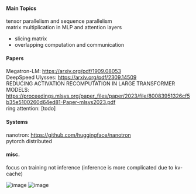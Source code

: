 #### Main Topics
tensor parallelism and sequence parallelism </br>
matrix multiplication in MLP and attention layers
- slicing matrix
- overlapping computation and communication


#### Papers
Megatron-LM: https://arxiv.org/pdf/1909.08053  </br>
DeepSpeed Ulysses: https://arxiv.org/pdf/2309.14509   </br>
REDUCING ACTIVATION RECOMPUTATION IN LARGE TRANSFORMER  </br>
MODELS: https://proceedings.mlsys.org/paper_files/paper/2023/file/80083951326cf5b35e5100260d64ed81-Paper-mlsys2023.pdf  </br>
ring attention: [todo]

#### Systems
nanotron: https://github.com/huggingface/nanotron </br>
pytorch distributed  </br>


#### misc.
focus on training not inference (inference is more complicated due to kv-cache)


![image](https://github.com/user-attachments/assets/a36961d9-9a26-4bed-b041-9eabc8c3798f)
![image](https://github.com/user-attachments/assets/061061ed-1a1e-402a-acde-2bd8a0b26e8b)
